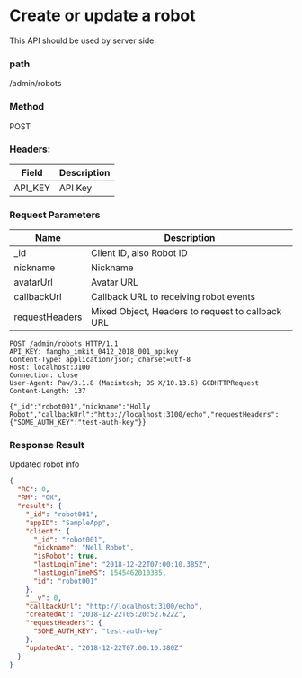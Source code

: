 # Create or update a robot
This API should be used by server side.

### path
/admin/robots

### Method
POST

### Headers:

| Field         | Description  |
| ------------- | ------------ |
| API_KEY       | API    Key   |

### Request Parameters

| Name        | Description  |
| ----------- | ------------ |
| _id         | Client ID, also Robot ID    |
| nickname    | Nickname     |
| avatarUrl   | Avatar URL   |
| callbackUrl   | Callback URL to receiving robot events  |
| requestHeaders | Mixed Object, Headers to request to callback URL |


```
POST /admin/robots HTTP/1.1
API_KEY: fangho_imkit_0412_2018_001_apikey
Content-Type: application/json; charset=utf-8
Host: localhost:3100
Connection: close
User-Agent: Paw/3.1.8 (Macintosh; OS X/10.13.6) GCDHTTPRequest
Content-Length: 137

{"_id":"robot001","nickname":"Holly Robot","callbackUrl":"http://localhost:3100/echo","requestHeaders":{"SOME_AUTH_KEY":"test-auth-key"}}
```

### Response Result
Updated robot info

```json
{
  "RC": 0,
  "RM": "OK",
  "result": {
    "_id": "robot001",
    "appID": "SampleApp",
    "client": {
      "_id": "robot001",
      "nickname": "Nell Robot",
      "isRobot": true,
      "lastLoginTime": "2018-12-22T07:00:10.385Z",
      "lastLoginTimeMS": 1545462010385,
      "id": "robot001"
    },
    "__v": 0,
    "callbackUrl": "http://localhost:3100/echo",
    "createdAt": "2018-12-22T05:20:52.622Z",
    "requestHeaders": {
      "SOME_AUTH_KEY": "test-auth-key"
    },
    "updatedAt": "2018-12-22T07:00:10.380Z"
  }
}
```